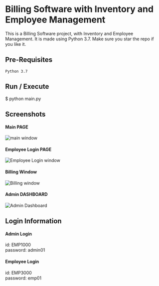 # Billing Software with Inventory and Employee Management

This is a Billing Software project, with Inventory and Employee Management. It is made using Python 3.7. Make sure you star the repo if you like it.

## Pre-Requisites
`Python 3.7`

## Run / Execute
$ python main.py

## Screenshots
#### Main PAGE
![main window](https://github.com/PritKalariya/Python-Billing-Software/blob/main/images/main.png)

#### Employee Login PAGE
![Employee Login window](https://github.com/PritKalariya/Python-Billing-Software/blob/main/images/employee_login.png)

#### Billing Window
![Billing window](https://github.com/PritKalariya/Python-Billing-Software/blob/main/images/bill_window.png)

#### Admin DASHBOARD
![Admin Dashboard](https://github.com/PritKalariya/Python-Billing-Software/blob/main/images/admin.png)

## Login Information
#### Admin Login
id: EMP1000<br>
password: admin01

#### Employee Login
id: EMP3000<br>
password: emp01
